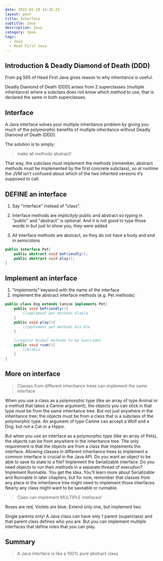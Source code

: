 ```yaml
---
date: 2022-02-10 14:35:23
layout: post
title: Interface
subtitle: Java 
description: Java
category: Java
tags:
  - Java
  - Head First Java
---
```


## Introduction & Deadly Diamond of Death (DDD)

From pg 565 of Head First Java gives reason to why inheritance is useful.

Deadly Diamond of Death (DDD) arises from 2 superclasses (multiple inheritance) where
a subclass does not know which method to use, that is declared the same in both
superclasses.

## Interface

A Java interface solves your multiple inheritance problem by giving you
much of the polymorphic benefits of multiple inheritance without Deadly Diamond of Death (DDD).

The solution is to simply:
> make all methods abstract!

That way, the subclass must implement the
methods (remember, abstract methods must be implemented by the first
concrete subclass), so at runtime the JVM isn’t confused about which of the
two inherited versions it’s supposed to call.

## DEFINE an interface

1) Say "interface" instead of "class".

2) Interface methods are *implicityly* public and abstract so typing in "public" and
"abstract" is optional. And it is not good to type those words in but just to show you,
they were added

3) All interface methods are abstract, so they do not have a body and end in semicolons

```java
public interface Pet{
    public abstract void beFriendly();
    public abstract void play();
}
```
## **Implement** an **interface**
1) "implements" keyword with the name of the interface
2) implement the abstract interface methods (e.g. Pet methods)

```java
public class Dog extends Canine implements Pet{
    public void beFriendly(){
        //implement pet methods blabla
    }
    public void play(){
        //implement pet methods bla bla
    }
    
    //regular Animal methods to be overriden
    public void roam(){
        //blabla
    }
}
```

## More on interface
>Classes from different inheritance trees can implement the same
interface

When you use a class as a polymorphic type (like an array of type Animal or
a method that takes a Canine argument), the objects you can stick in that type
must be from the same inheritance tree. But not just anywhere in the
inheritance tree; the objects must be from a class that is a subclass of the
polymorphic type. An argument of type Canine can accept a Wolf and a Dog,
but not a Cat or a Hippo.

But when you use an interface as a polymorphic type (like an array of Pets),
the objects can be from anywhere in the inheritance tree. The only
requirement is that the objects are from a class that implements the interface.
Allowing classes in different inheritance trees to implement a common
interface is crucial in the Java API. Do you want an object to be able to save
its state to a file? Implement the Serializable interface. Do you need objects
to run their methods in a separate thread of execution? Implement Runnable.
You get the idea. You’ll learn more about Serializable and Runnable in later
chapters, but for now, remember that classes from any place in the
inheritance tree might need to implement those interfaces. Nearly any class
might want to be saveable or runnable.

> Class can implement MULTIPLE intefaces!

Roses are red, Violets are blue. Extend only one, but implement two.

Single parents only! A Java class can have only 1 parent (superclass) and that
parent class defines who you are. But you can implement multiple interfaces that 
define roles that you can play.

## Summary
>A Java interface is like a 100% pure abstract class.

